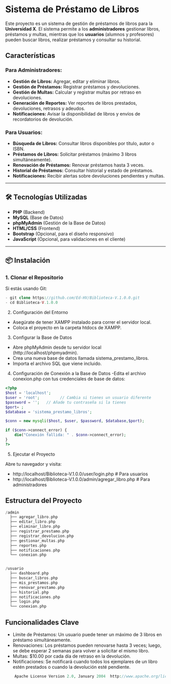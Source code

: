 #  Sistema de Préstamo de Libros

Este proyecto es un sistema de gestión de préstamos de libros para la **Universidad X**. El sistema permite a los **administradores** gestionar libros, préstamos y multas, mientras que los **usuarios** (alumnos y profesores) pueden buscar libros, realizar préstamos y consultar su historial.

##  Características

### Para Administradores:
- **Gestión de Libros:** Agregar, editar y eliminar libros.
- **Gestión de Préstamos:** Registrar préstamos y devoluciones.
- **Gestión de Multas:** Calcular y registrar multas por retraso en devoluciones.
- **Generación de Reportes:** Ver reportes de libros prestados, devoluciones, retrasos y adeudos.
- **Notificaciones:** Avisar la disponibilidad de libros y envíos de recordatorios de devolución.

### Para Usuarios:
- **Búsqueda de Libros:** Consultar libros disponibles por título, autor o ISBN.
- **Préstamos de Libros:** Solicitar préstamos (máximo 3 libros simultáneamente).
- **Renovación de Préstamos:** Renovar préstamos hasta 3 veces.
- **Historial de Préstamos:** Consultar historial y estado de préstamos.
- **Notificaciones:** Recibir alertas sobre devoluciones pendientes y multas.

---

## 🛠️ Tecnologías Utilizadas

- **PHP** (Backend)
- **MySQL** (Base de Datos)
- **phpMyAdmin** (Gestión de la Base de Datos)
- **HTML/CSS** (Frontend)
- **Bootstrap** (Opcional, para el diseño responsivo)
- **JavaScript** (Opcional, para validaciones en el cliente)

---

## 📦 Instalación

### 1. Clonar el Repositorio
Si estás usando Git:
```php
- git clone https://github.com/Ed-HV/Biblioteca-V.1.0.0.git
- cd Biblioteca-V.1.0.0
```
2. Configuración del Entorno
- Asegúrate de tener XAMPP instalado para correr el servidor local.
- Coloca el proyecto en la carpeta htdocs de XAMPP.

3. Configurar la Base de Datos
- Abre phpMyAdmin desde tu servidor local (http://localhost/phpmyadmin).
- Crea una nueva base de datos llamada sistema_prestamo_libros.
- Importa el archivo SQL que viene incluido.

4. Configuración de Conexión a la Base de Datos
-Edita el archivo conexion.php con tus credenciales de base de datos:

```php
<?php
$host = 'localhost';
$user = 'root';         // Cambia si tienes un usuario diferente
$password = '';   // Añade tu contraseña si la tienes
$port= ;      
$database = 'sistema_prestamo_libros';

$conn = new mysqli($host, $user, $password, $database,$port);

if ($conn->connect_error) {
    die("Conexión fallida: " . $conn->connect_error);
}
?>
```
5. Ejecutar el Proyecto

Abre tu navegador y visita:

- http://localhost/Biblioteca-V.1.0.0/user/login.php  # Para usuarios
- http://localhost/Biblioteca-V.1.0.0/admin/agregar_libro.php  # Para administradores


## Estructura del Proyecto
```php
/admin
  ├── agregar_libro.php
  ├── editar_libro.php
  ├── eliminar_libro.php
  ├── registrar_prestamo.php
  ├── registrar_devolucion.php
  ├── gestionar_multas.php
  ├── reportes.php
  ├── notificaciones.php
  └── conexion.php


/usuario
  ├── dashboard.php
  ├── buscar_libros.php
  ├── mis_prestamos.php
  ├── renovar_prestamo.php
  ├── historial.php
  ├── notificaciones.php
  ├── login.php
  └── conexion.php
```
## Funcionalidades Clave
- Límite de Préstamos: Un usuario puede tener un máximo de 3 libros en préstamo simultáneamente.
- Renovaciones: Los préstamos pueden renovarse hasta 3 veces; luego, se debe esperar 2 semanas para volver a solicitar el mismo libro.
- Multas: $10.00 por cada día de retraso en la devolución.
- Notificaciones: Se notificará cuando todos los ejemplares de un libro estén prestados o cuando la devolución esté pendiente.

```php
    Apache License Version 2.0, January 2004  http://www.apache.org/licenses/
```	                    
                